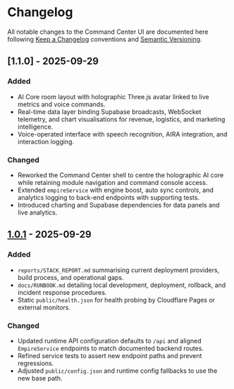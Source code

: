 # Changelog

All notable changes to the Command Center UI are documented here following [Keep a Changelog](https://keepachangelog.com/) conventions and [Semantic Versioning](https://semver.org/).

## [1.1.0] - 2025-09-29
### Added
- AI Core room layout with holographic Three.js avatar linked to live metrics and voice commands.
- Real-time data layer binding Supabase broadcasts, WebSocket telemetry, and chart visualisations for revenue, logistics, and marketing intelligence.
- Voice-operated interface with speech recognition, AIRA integration, and interaction logging.

### Changed
- Reworked the Command Center shell to centre the holographic AI core while retaining module navigation and command console access.
- Extended `empireService` with engine boost, auto sync controls, and analytics logging to back-end endpoints with supporting tests.
- Introduced charting and Supabase dependencies for data panels and live analytics.

## [1.0.1] - 2025-09-29
### Added
- `reports/STACK_REPORT.md` summarising current deployment providers, build process, and operational gaps.
- `docs/RUNBOOK.md` detailing local development, deployment, rollback, and incident response procedures.
- Static `public/health.json` for health probing by Cloudflare Pages or external monitors.

### Changed
- Updated runtime API configuration defaults to `/api` and aligned `EmpireService` endpoints to match documented backend routes.
- Refined service tests to assert new endpoint paths and prevent regressions.
- Adjusted `public/config.json` and runtime config fallbacks to use the new base path.

[1.0.1]: https://github.com/Royal-Equips-Org/royal-equips-orchestrator/releases/tag/v1.0.1
